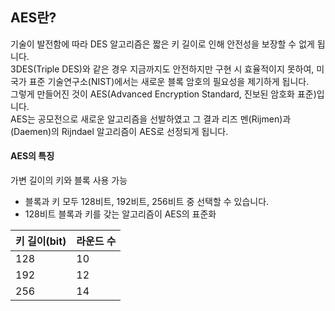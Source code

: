 ## AES란?

기술이 발전함에 따라 DES 알고리즘은 짧은 키 길이로 인해 안전성을 보장할 수 없게 됩니다.  
3DES(Triple DES)와 같은 경우 지금까지도 안전하지만 구현 시 효율적이지 못하여, 미 국가 표준 기술연구소(NIST)에서는 새로운 블록 암호의 필요성을 제기하게 됩니다.  
그렇게 만들어진 것이 AES(Advanced Encryption Standard, 진보된 암호화 표준)입니다.  
AES는 공모전으로 새로운 알고리즘을 선발하였고 그 결과 리즈 멘(Rijmen)과 (Daemen)의 Rijndael 알고리즘이 AES로 선정되게 됩니다.

#### AES의 특징

가변 길이의 키와 블록 사용 가능
- 블록과 키 모두 128비트, 192비트, 256비트 중 선택할 수 있습니다.
- 128비트 블록과 키를 갖는 알고리즘이 AES의 표준화

|키 길이(bit)|라운드 수|
|------------|--------|
|128|10|
|192|12|
|256|14|
